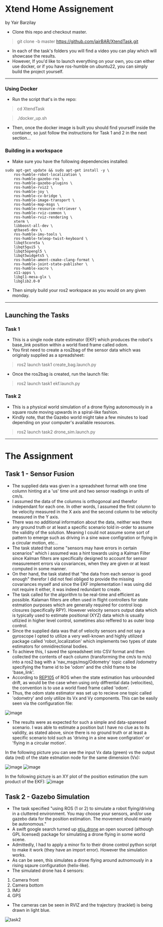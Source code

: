 # **Xtend Home Assignement** 
by Yair Barzilay

* Clone this repo and checkout master.
> git clone -b master https://github.com/jairBAR/XtendTask.git

* In each of the task's folders you will find a video you can play which will showcase the results. 
* However, If you'd like to launch everything on your own, you can either use docker, or if you have ros-humble on ubuntu22, you can simply build the project yourself.

---	

### Using Docker
* Run the script that's in the repo:
> cd XtendTask

> ./docker_up.sh

* Then, once the docker image is built you should find yourself inside the container, so just follow the instructions for Task 1 and 2 in the next section...

### Building in a workspace
* Make sure you have the following dependencies installed:
```
sudo apt-get update && sudo apt-get install -y \
    ros-humble-robot-localization \
    ros-humble-gazebo-ros \
    ros-humble-gazebo-plugins \
    ros-humble-rviz2 \
    ros-humble-joy \
    ros-humble-cv-bridge \
    ros-humble-image-transport \
    ros-humble-map-msgs \
    ros-humble-resource-retriever \
    ros-humble-rviz-common \
    ros-humble-rviz-rendering \
    xterm \
    libboost-all-dev \
    qtbase5-dev \
    ros-humble-imu-tools \
    ros-humble-teleop-twist-keyboard \
    libqt5core5a \
    libqt5gui5 \
    libqt5opengl5 \
    libqt5widgets5 \
    ros-humble-ament-cmake-clang-format \
    ros-humble-joint-state-publisher \
    ros-humble-xacro \
    x11-apps \
    libgl1-mesa-glx \
    libglib2.0-0
```


* Then simply build your ros2 workspace as you would on any given monday.

---
## Launching the Tasks

### Task 1
* This is a single node state estimator (EKF) which produces the robot's base_link position within a world fixed frame called odom.
* You first need to create a ros2bag of the sensor data which was originaly supplied as a spreadsheet:
> ros2 launch task1 create_bag.launch.py

* Once the ros2bag is created, run the launch file:
> ros2 launch task1 ekf.launch.py

### Task 2
* This is a physical world simulation of a drone flying autonomously in a square route moving upwards in a spiral-like fashion.
* Kindly note, that the Gazebo world might take a few minutes to load depending on your computer's available resources.
> ros2 launch task2 drone_sim.launch.py 

---

# The Assignment

## Task 1 - Sensor Fusion
* The supplied data was given in a spreadsheet format with one time column hinting at a 'us' time unit and two sensor readings in units of cm/s.
* I assumed the data of the columns is orthogonoal and therefor independant for each one. In other words, I assumed the first column to be velocity measured in the X axis and the second column to be velocity measured in the Y axis.
* There was no additional information about the data, neither was there any ground truth or at least a specific scenario told in-order to assume the validity of the solution. Meaning I could not assume some sort of pattern to emerge such as driving in a sine wave configration or flying in a circular motion, etc...
* The task stated that some "sensors may have errors in certain scenarios" which i assumed was a hint towards using a Kalman Filter since Kalman filters are specifically designed to account for sensor measurement errors via covariances, when they are given or at least computed in some manner.
* On ther hand, the task stated that "the data from each sensor is good enough" therefor I did not feel obliged to provide the missing covariances myself and since the EKF implementation I was using did not require it either, it was indeed redundant to create.
* The task called for the algorithm to be real-time and efficient as possible. Kalaman filters are often used in flight controllers for state estmation purposes which are generally required for control loop closures (specifically RPY). However velocity sensors output data which is typically used to estimate positional (XYZ) data which is usually utlizied in higher level control, sometimes also reffered to as outer loop control.
* Since the supplied data was that of velocity sensors and not say a gyroscope I opted to utilize a very well-known and highly utilized package called 'robot_localization' which implements two types of state estimators for omnidirectional bodies.
* To achieve this, I saved the spreadsheet into CSV format and then collected the contents of each column (transforming the cm/s to m/s) into a ros2 bag with a 'nav_msgs/msg/Odometry' topic called /odometry specifying the frame id to be 'odom' and the child frame to be 'base_link'.
* According to [REP105](https://ros.org/reps/rep-0105.html) of ROS when the state estimation has unbounded drift, as would be the case when using only diffrential data (velocities), the convention is to use a world fixed frame called 'odom'.
* Thus, the odom state estimator was set up to recieve one topic called 'odometry' and only utilize its Vx and Vy components. This can be easily seen via the configuration file:

![image](https://github.com/user-attachments/assets/de6a8554-838a-4d79-b113-28e6b6beb98f)

* The results were as expected for such a simple and data-sparesed scenario. I was able to estimate a position but I have no clue as to its validity, as stated above, since there is no ground truth or at least a specific scenario told such as 'driving in a sine wave configration' or 'flying in a circular motion'.

In the following picture you can see the input Vx data (green) vs the output data (red) of the state estmation node for the same dimension (Vx):

![image](https://github.com/user-attachments/assets/918643eb-9be1-4440-a2fa-2912fd4dbd7a)
![image](https://github.com/user-attachments/assets/322dbee9-714e-4682-b3fc-ed6eff1f48e1)

In the following picture is an XY plot of the position estimation (the sum product of the EKF):
![image](https://github.com/user-attachments/assets/70ff899c-59d8-415f-a791-d9d47e537db4)


## Task 2 - Gazebo Simulation
* The task specified "using ROS (1 or 2) to simulate a robot flying/driving in a cluttered environment. You may choose your sensors, and/or use gazebo data for the position estimation. The movement should mainly be autonomous."
* A swift google search turned up [stju_drone](https://github.com/NovoG93/sjtu_drone) an open sourced (although GPL licensed) package for simulating a drone flying in some world scene.
* Admittedly, I had to apply a minor fix to their drone control python script to make it work (they have an import error). However the simulation works.
* As can be seen, this simulates a drone flying around autnomously in a rising sqaure configuration (helix-like).
* The simulated drone has 4 sensors:
1) Camera front
2) Camera bottom
3) IMU
4) GPS
* The cameras can be seen in RVIZ and the trajectory (tracklet) is being drawn in light blue.
  
![task2](https://github.com/user-attachments/assets/a37168b0-3e44-4ae2-83cd-f0e259fefb47)



